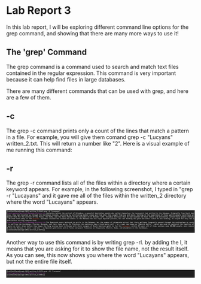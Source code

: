 # Lab Report 3  

In this lab report, I will be exploring different command line options for the grep command, and showing that there are many more ways to use it!  
  
## The 'grep' Command   

The grep command is a command used to search and match text files contained in the regular expression. This command is very important because it can help find files in large databases. 
  
 There are many different commands that can be used with grep, and here are a few of them. 
   
## -c
  
The grep -c command prints only a count of the lines that match a pattern in a file. For example, you will give them comand grep -c "Lucyans" written_2.txt. This will return a number like "2". Here is a visual example of me running this command:   
    
## -r  

The grep -r command lists all of the files within a directory where a certain keyword appears. For example, in the following screenshot, I typed in "grep -r "Lucayans" and it gave me all of the files within the written_2 directory where the word "Lucayans" appears.    

![Image](-r1.jpeg)

Another way to use this command is by writing grep -rl. by adding the l, it means that you are asking for it to show the file name, not the result itself. As you can see, this now shows you where the word "Lucayans" appears, but not the entire file itself.   

![Image](-r2.jpeg)
